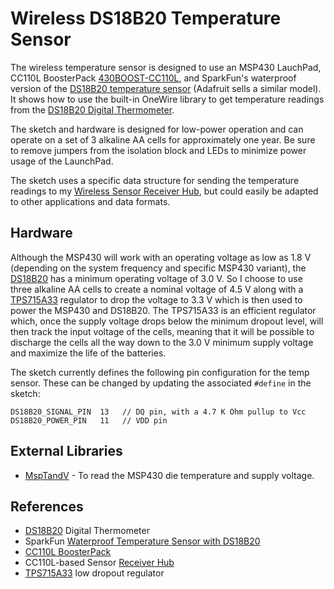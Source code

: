 Wireless DS18B20 Temperature Sensor
====================================

The wireless temperature sensor is designed to use an MSP430 LauchPad, CC110L BoosterPack [430BOOST-CC110L][4], and SparkFun's waterproof version of the [DS18B20 temperature sensor][1] (Adafruit sells a similar model). It shows how to use the built-in OneWire library to get temperature readings from the [DS18B20 Digital Thermometer][2].

The sketch and hardware is designed for low-power operation and can operate on a set of 3 alkaline AA cells for approximately one year. Be sure to remove jumpers from the isolation block and LEDs to minimize power usage of the LaunchPad.

The sketch uses a specific data structure for sending the temperature readings to my [Wireless Sensor Receiver Hub][3], but could easily be adapted to other applications and data formats.

## Hardware ##

Although the MSP430 will work with an operating voltage as low as 1.8 V (depending on the system frequency and specific MSP430 variant), the [DS18B20][2] has a minimum operating voltage of 3.0 V. So I choose to use three alkaline AA cells to create a nominal voltage of 4.5 V along with a [TPS715A33][5] regulator to drop the voltage to 3.3 V which is then used to power the MSP430 and DS18B20. The TPS715A33 is an efficient regulator which, once the supply voltage drops below the minimum dropout level, will then track the input voltage of the cells, meaning that it will be possible to discharge the cells all the way down to the 3.0 V minimum supply voltage and maximize the life of the batteries.

The sketch currently defines the following pin configuration for the temp sensor. These can be changed by updating the associated `#define` in the sketch:

    DS18B20_SIGNAL_PIN  13   // DQ pin, with a 4.7 K Ohm pullup to Vcc
    DS18B20_POWER_PIN   11   // VDD pin

## External Libraries ##
* [MspTandV][6] - To read the MSP430 die temperature and supply voltage.


## References ##
* [DS18B20][2] Digital Thermometer
* SparkFun [Waterproof Temperature Sensor with DS18B20][1]
* [CC110L BoosterPack][4]
* CC110L-based Sensor [Receiver Hub][3]
* [TPS715A33][5] low dropout regulator

[1]: https://www.sparkfun.com/products/11050
[2]: https://cdn.sparkfun.com/datasheets/Sensors/Temp/DS18B20.pdf
[3]: https://github.com/Andy4495/Sensor-Receiver
[4]: http://www.ti.com/tool/430BOOST-CC110L
[5]: http://www.ti.com/lit/ug/slvu122/slvu122.pdf
[6]: https://github.com/Andy4495/mspTandV
